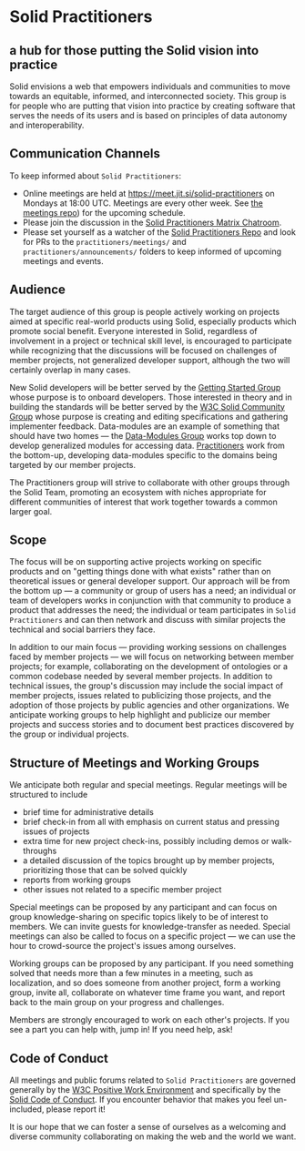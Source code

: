 # Solid Practitioners

## a hub for those putting the Solid vision into practice

Solid envisions a web that empowers individuals and communities to move towards an equitable, informed, and interconnected society.  This group is for people who are putting that vision into practice by creating software that serves the needs of its users and is based on principles of data autonomy and interoperability.

## Communication Channels

To keep informed about `Solid Practitioners`:
* Online meetings are held at https://meet.jit.si/solid-practitioners on Mondays at 18:00 UTC.  Meetings are every other week. See [the meetings repo](https://github.com/solid-contrib/practitioners/tree/main/meetings)) for the upcoming schedule.
* Please join the discussion in the [Solid Practitioners Matrix Chatroom](https://matrix.to/#/#solid-practitioners:matrix.org).
* Please set yourself as a watcher of the [Solid Practitioners Repo](https://github.com/solid-contrib/practitioners) and look for PRs to the `practitioners/meetings/` and `practitioners/announcements/` folders to keep informed of upcoming meetings and events.

## Audience

The target audience of this group is people actively working on projects aimed at specific real-world products using Solid, especially products which promote social benefit.  Everyone interested in Solid, regardless of involvement in a project or technical skill level, is encouraged to participate while recognizing  that the discussions will be focused on challenges of member projects, not generalized developer support, although the two will certainly overlap in many cases.

New Solid developers will be better served by the [Getting Started Group](https://github.com/solid-contrib/getting-started) whose purpose is to onboard developers.  Those interested in theory and in building the standards will be better served by the [W3C Solid Community Group](https://www.w3.org/community/solid/) whose purpose is creating and editing specifications and gathering implementer feedback. Data-modules are an example of something that should have two homes — the [Data-Modules Group](https://github.com/solid-contrib/data-modules) works top down to develop generalized modules for accessing data.  [Practitioners](https://github.com/solid-contrib/practitioners) work from the bottom-up, developing data-modules specific to the domains being targeted by our member projects.

The Practitioners group will strive to collaborate with other groups through the Solid Team, promoting an ecosystem with niches appropriate for different communities of interest that work together towards a common larger goal.

## Scope

The focus will be on supporting active projects working on specific products and on "getting things done with what exists" rather than on theoretical issues or general developer support. Our approach will be from the bottom up — a community or group of users has a need; an individual or team of developers works in conjunction with that community to produce a product that addresses the need; the individual or team participates in `Solid Practitioners` and can then network and discuss with similar projects the technical and social barriers they face.

In addition to our main focus — providing working sessions on challenges faced by member projects — we will focus on networking between member projects; for example, collaborating on the development of ontologies or a common codebase needed by several member projects. In addition to technical issues, the group's discussion may include the social impact of member projects, issues related to publicizing those projects, and the adoption of those projects by public agencies and other organizations.  We anticipate working groups to help highlight and publicize our member projects and success stories and to document best practices discovered by the group or individual projects.

## Structure of Meetings and Working Groups

We anticipate both regular and special meetings.  Regular meetings will be structured to include

  * brief time for administrative details
  * brief check-in from all with emphasis on current status and pressing issues of projects
  * extra time for new project check-ins, possibly including demos or walk-throughs
  * a detailed discussion of the topics brought up by member projects, prioritizing those that can be solved quickly
  * reports from working groups
  * other issues not related to a specific member project

Special meetings can be proposed by any participant and can focus on group knowledge-sharing on specific topics likely to be of interest to members.  We can invite guests for knowledge-transfer as needed.  Special meetings can also be called to focus on a specific project — we can use the hour to crowd-source the project's issues among ourselves.

Working groups can be proposed by any participant.  If you need something solved that needs more than a few minutes in a meeting, such as localization, and so does someone from another project, form a working group, invite all, collaborate on whatever time frame you want, and report back to the main group on your progress and challenges.

Members are strongly encouraged to work on each other's projects.  If you see a part you can help with, jump in!  If you need help, ask!

## Code of Conduct

All meetings and public forums related to `Solid Practitioners` are governed generally by the [W3C Positive Work Environment](https://www.w3.org/Consortium/cepc/) and specifically by the [Solid Code of Conduct](https://github.com/solid/process/blob/main/code-of-conduct.md).  If you encounter behavior that makes you feel un-included, please report it!

It is our hope that we can foster a sense of ourselves as a welcoming and diverse community collaborating on making the web and the world we want.
